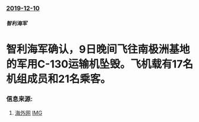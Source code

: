 ### [2019-12-10](/news/2019/12/10/index.md)

##### 智利海军
#  智利海军确认，9日晚间飞往南极洲基地的军用C-130运输机坠毁。飞机载有17名机组成员和21名乘客。 




### 信息来源:

1. [海外网](https://news.sina.com.cn/c/2019-12-10/doc-iihnzahi6515272.shtml) [IMG](http://n.sinaimg.cn/translate/583/w776h607/20191210/fadb-iknhexi4502622.png)
